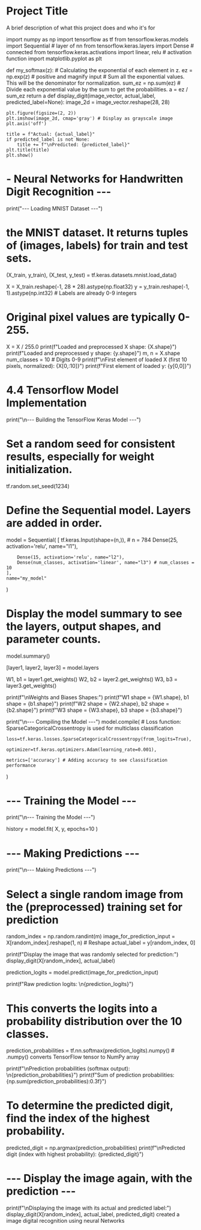 
# Project Title

A brief description of what this project does and who it's for

import numpy as np
import tensorflow as tf
from tensorflow.keras.models import Sequential # layer of nn
from tensorflow.keras.layers import Dense     # connected
from tensorflow.keras.activations import linear, relu    # activation function
import matplotlib.pyplot as plt 

def my_softmax(z):
    # Calculating the exponential of each element in z.
    ez = np.exp(z) # positive and magnify input
    # Sum all the exponential values. This will be the denominator for normalization.
    sum_ez = np.sum(ez)
    # Divide each exponential value by the sum to get the probabilities.
    a = ez / sum_ez
    return a
def display_digit(image_vector, actual_label, predicted_label=None):
    image_2d = image_vector.reshape(28, 28)

    plt.figure(figsize=(2, 2)) 
    plt.imshow(image_2d, cmap='gray') # Display as grayscale image
    plt.axis('off') 

    title = f"Actual: {actual_label}"
    if predicted_label is not None:
        title += f"\nPredicted: {predicted_label}"
    plt.title(title)
    plt.show() 
# - Neural Networks for Handwritten Digit Recognition ---

print("--- Loading MNIST Dataset ---")
#  the MNIST dataset. It returns tuples of (images, labels) for train and test sets.
(X_train, y_train), (X_test, y_test) = tf.keras.datasets.mnist.load_data()

X = X_train.reshape(-1, 28 * 28).astype(np.float32)
y = y_train.reshape(-1, 1).astype(np.int32) # Labels are already 0-9 integers

# Original pixel values are typically 0-255.
X = X / 255.0
print(f"Loaded and preprocessed X shape: {X.shape}")
print(f"Loaded and preprocessed y shape: {y.shape}")
m, n = X.shape 
num_classes = 10 # Digits 0-9
print(f"\nFirst element of loaded X (first 10 pixels, normalized): {X[0,:10]}")
print(f"First element of loaded y: {y[0,0]}")

# 4.4 Tensorflow Model Implementation 
print("\n--- Building the TensorFlow Keras Model ---")
# Set a random seed for consistent results, especially for weight initialization.
tf.random.set_seed(1234)

# Define the Sequential model. Layers are added in order.
model = Sequential(
    [
        tf.keras.Input(shape=(n,)), # n = 784
        Dense(25, activation='relu', name="l1"),

        Dense(15, activation='relu', name="l2"),
        Dense(num_classes, activation='linear', name="l3") # num_classes = 10
    ],
    name="my_model"
)

# Display the model summary to see the layers, output shapes, and parameter counts.

model.summary()

[layer1, layer2, layer3] = model.layers

W1, b1 = layer1.get_weights()
W2, b2 = layer2.get_weights()
W3, b3 = layer3.get_weights()

print(f"\nWeights and Biases Shapes:")
print(f"W1 shape = {W1.shape}, b1 shape = {b1.shape}") 
print(f"W2 shape = {W2.shape}, b2 shape = {b2.shape}")
print(f"W3 shape = {W3.shape}, b3 shape = {b3.shape}")


print("\n--- Compiling the Model ---")
model.compile(
    # Loss function: SparseCategoricalCrossentropy is used for multiclass classification
 
    loss=tf.keras.losses.SparseCategoricalCrossentropy(from_logits=True),
   
    optimizer=tf.keras.optimizers.Adam(learning_rate=0.001),
    
    metrics=['accuracy'] # Adding accuracy to see classification performance
)

# --- Training the Model ---
print("\n--- Training the Model ---")

history = model.fit(
    X, y,
    epochs=10 
)
# --- Making Predictions ---
print("\n--- Making Predictions ---")

# Select a single random image from the (preprocessed) training set for prediction
random_index = np.random.randint(m)
image_for_prediction_input = X[random_index].reshape(1, n)  # Reshape 
actual_label = y[random_index, 0]

print(f"Display the image that was randomly selected for prediction:")
display_digit(X[random_index], actual_label)

prediction_logits = model.predict(image_for_prediction_input)

print(f"Raw prediction logits: \n{prediction_logits}")

# This converts the logits into a probability distribution over the 10 classes.
prediction_probabilities = tf.nn.softmax(prediction_logits).numpy() # .numpy() converts TensorFlow tensor to NumPy array

print(f"\nPrediction probabilities (softmax output): \n{prediction_probabilities}")
print(f"Sum of prediction probabilities: {np.sum(prediction_probabilities):0.3f}")

# To determine the predicted digit, find the index of the highest probability.
predicted_digit = np.argmax(prediction_probabilities)
print(f"\nPredicted digit (index with highest probability): {predicted_digit}")

# --- Display the image again,  with the prediction ---
print(f"\nDisplaying the image with its actual and predicted label:")
display_digit(X[random_index], actual_label, predicted_digit)      created a image digital recognition using neural Networks
